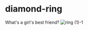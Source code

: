 # diamond-ring
What's a girl's best friend?
![ring (1)-1](https://user-images.githubusercontent.com/121750452/211109961-316b92c3-5900-4291-a56b-4358198b2fb6.png)
